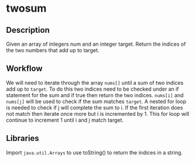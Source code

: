 # twosum

## Description

Given an array of integers num and an integer target. Return the indices of the two numbers that add up to target.

## Workflow

We will need to iterate through the array `nums[]` until a sum of two indices add up to `target`. To do this two indices need to be checked under an if statement for the sum and if true then return the two indices. `nums[i]` and `nums[j]` will be used to check if the sum matches `target`. A nested for loop is needed to check if j will complete the sum to i. If the first iteration does not match then iterate once more but i is incremented by 1. This for loop will continue to increment 1 until i and j match target.

## Libraries

Import `java.util.Arrays` to use toString() to return the indices in a string.
